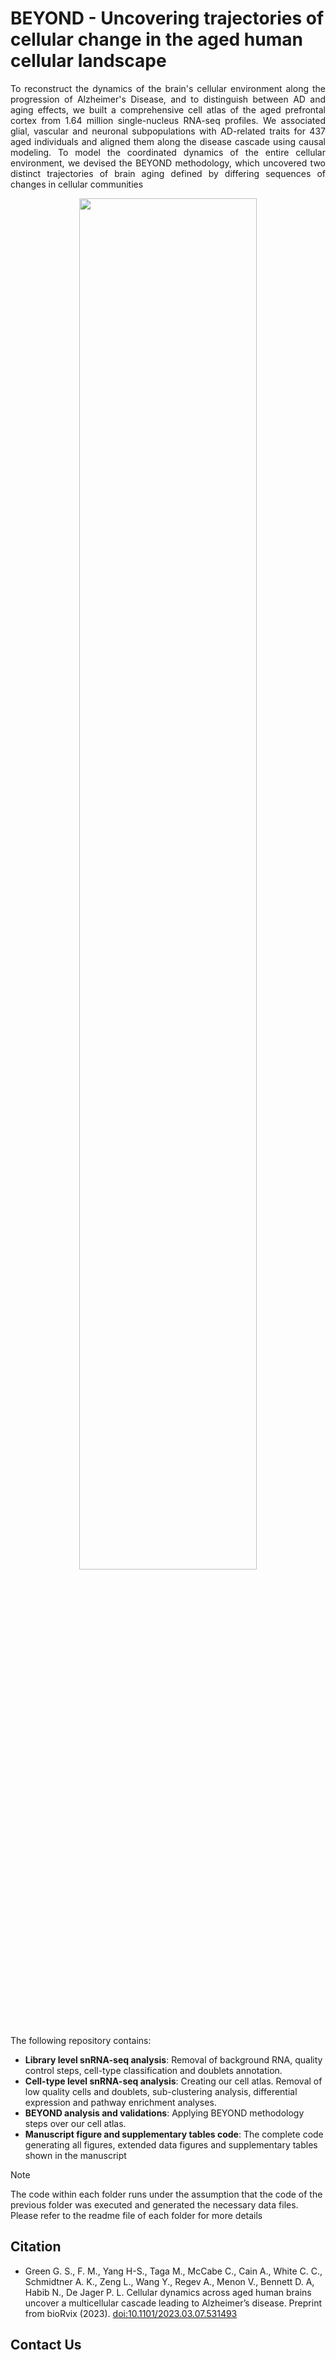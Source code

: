 # BEYOND - Uncovering trajectories of cellular change in the aged human cellular landscape

<p align="justify">
To reconstruct the dynamics of the brain's cellular environment along the progression of Alzheimer's Disease, and to distinguish between AD and aging effects, we built a comprehensive cell atlas of the aged prefrontal cortex from 1.64 million single-nucleus RNA-seq profiles. We associated glial, vascular and neuronal subpopulations with AD-related traits for 437 aged individuals and aligned them along the disease cascade using causal modeling. To model the coordinated dynamics of the entire cellular environment, we devised the BEYOND methodology, which uncovered two distinct trajectories of brain aging defined by differing sequences of changes in cellular communities
</p>
<p align="center"><img src="https://github.com/GreenGilad/BEYOND_DLPFC/assets/43610945/d5e52110-1bee-452d-bf8a-1c33e0ede755" width="75%"></p>

<p align="justify">
The following repository contains:
  
- **Library level snRNA-seq analysis**: Removal of background RNA, quality control steps, cell-type classification and doublets annotation.
- **Cell-type level snRNA-seq analysis**: Creating our cell atlas. Removal of low quality cells and doublets, sub-clustering analysis, differential expression and pathway enrichment analyses.
- **BEYOND analysis and validations**: Applying BEYOND methodology steps over our cell atlas.
- **Manuscript figure and supplementary tables code**: The complete code generating all figures, extended data figures and supplementary tables shown in the manuscript

> [!NOTE]
> The code within each folder runs under the assumption that the code of the previous folder was executed and generated the necessary data files. Please refer to the readme file of each folder for more details

## Citation
- Green G. S., F. M., Yang H-S., Taga M., McCabe C., Cain A., White C. C., Schmidtner A. K., Zeng L., Wang Y., Regev A., Menon V., Bennett D. A, Habib N., De Jager P. L. Cellular dynamics across aged human brains uncover a multicellular cascade leading to Alzheimer’s disease. Preprint from bioRvix (2023). <a href="https://www.biorxiv.org/content/10.1101/2023.03.07.531493v1">doi:10.1101/2023.03.07.531493</a>

## Contact Us
